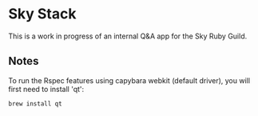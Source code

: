 Sky Stack
=====
This is a work in progress of an internal Q&A app for the Sky Ruby Guild.

Notes
----------
To run the Rspec features using capybara webkit (default driver), you will first need to install 'qt':

```bash
brew install qt
```

